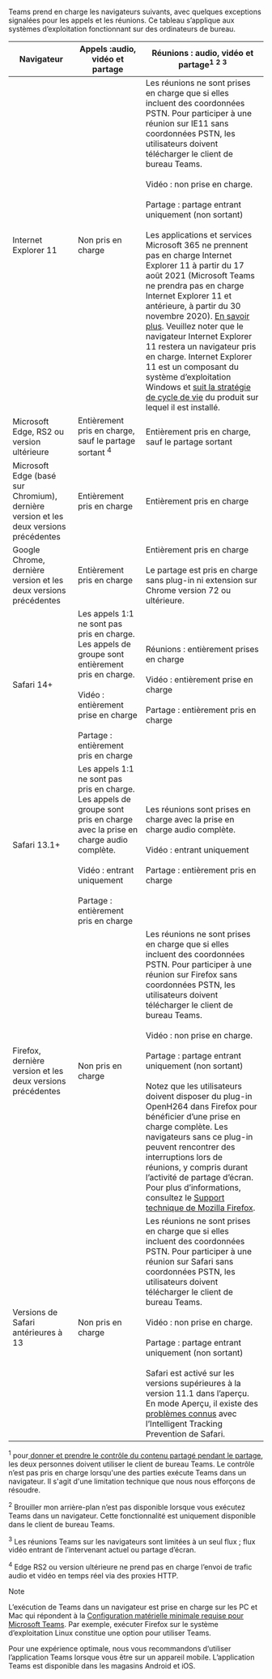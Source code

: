 Teams prend en charge les navigateurs suivants, avec quelques exceptions signalées pour les appels et les réunions. Ce tableau s’applique aux systèmes d’exploitation fonctionnant sur des ordinateurs de bureau. 


|Navigateur  |Appels :audio, vidéo et partage  |Réunions : audio, vidéo et partage<sup>1</sup> <sup>2</sup> <sup>3</sup>  |
|---------|---------|---------|
|Internet Explorer 11     |Non pris en charge         |Les réunions ne sont prises en charge que si elles incluent des coordonnées PSTN. Pour participer à une réunion sur IE11 sans coordonnées PSTN, les utilisateurs doivent télécharger le client de bureau Teams.<br><br>Vidéo : non prise en charge.<br><br>Partage : partage entrant uniquement (non sortant)  <br><br> Les applications et services Microsoft 365 ne prennent pas en charge Internet Explorer 11 à partir du 17 août 2021 (Microsoft Teams ne prendra pas en charge Internet Explorer 11 et antérieure, à partir du 30 novembre 2020). [En savoir plus](https://www.microsoft.com/edge/business). Veuillez noter que le navigateur Internet Explorer 11 restera un navigateur pris en charge. Internet Explorer 11 est un composant du système d’exploitation Windows et [suit la stratégie de cycle de vie](/lifecycle/faq/internet-explorer-microsoft-edge) du produit sur lequel il est installé.    |
|Microsoft Edge, RS2 ou version ultérieure     |Entièrement pris en charge, sauf le partage sortant <sup>4</sup>         |Entièrement pris en charge, sauf le partage sortant         |
|Microsoft Edge (basé sur Chromium), dernière version et les deux versions précédentes     | Entièrement pris en charge    |Entièrement pris en charge         |
|Google Chrome, dernière version et les deux versions précédentes       |Entièrement pris en charge |Entièrement pris en charge <br> <br>Le partage est pris en charge sans plug-in ni extension sur Chrome version 72 ou ultérieure.       |
|Safari 14+     |Les appels 1:1 ne sont pas pris en charge. Les appels de groupe sont entièrement pris en charge.<br><br>Vidéo : entièrement prise en charge<br><br>Partage : entièrement pris en charge         |Réunions : entièrement prises en charge<br><br>Vidéo : entièrement prise en charge<br><br>Partage : entièrement pris en charge     |
|Safari 13.1+     |Les appels 1:1 ne sont pas pris en charge. Les appels de groupe sont pris en charge avec la prise en charge audio complète.<br><br>Vidéo : entrant uniquement<br><br>Partage : entièrement pris en charge         |Les réunions sont prises en charge avec la prise en charge audio complète.<br><br>Vidéo : entrant uniquement<br><br>Partage : entièrement pris en charge     |
|Firefox, dernière version et les deux versions précédentes     |Non pris en charge         |Les réunions ne sont prises en charge que si elles incluent des coordonnées PSTN. Pour participer à une réunion sur Firefox sans coordonnées PSTN, les utilisateurs doivent télécharger le client de bureau Teams.<br><br>Vidéo : non prise en charge.<br><br>Partage : partage entrant uniquement (non sortant)<br><br>Notez que les utilisateurs doivent disposer du plug-in OpenH264 dans Firefox pour bénéficier d’une prise en charge complète. Les navigateurs sans ce plug-in peuvent rencontrer des interruptions lors de réunions, y compris durant l’activité de partage d’écran. Pour plus d’informations, consultez le [Support technique de Mozilla Firefox](https://support.mozilla.org/kb/open-h264-plugin-firefox).      |
|Versions de Safari antérieures à 13     | Non pris en charge        |Les réunions ne sont prises en charge que si elles incluent des coordonnées PSTN. Pour participer à une réunion sur Safari sans coordonnées PSTN, les utilisateurs doivent télécharger le client de bureau Teams.<br><br>Vidéo : non prise en charge.<br><br>Partage : partage entrant uniquement (non sortant)<br><br>Safari est activé sur les versions supérieures à la version 11.1 dans l’aperçu. En mode Aperçu, il existe des [problèmes connus](https://support.office.com/article/safari-browser-support-1aac0a7c-35a8-42c1-a7df-f674afe234df) avec l’Intelligent Tracking Prevention de Safari.      |

<sup>1</sup> pour[ donner et prendre le contrôle du contenu partagé pendant le partage](../meeting-policies-content-sharing.md#allow-a-participant-to-give-or-request-control), les deux personnes doivent utiliser le client de bureau Teams. Le contrôle n’est pas pris en charge lorsqu'une des parties exécute Teams dans un navigateur. Il s'agit d'une limitation technique que nous nous efforçons de résoudre.

<sup>2</sup> Brouiller mon arrière-plan n’est pas disponible lorsque vous exécutez Teams dans un navigateur. Cette fonctionnalité est uniquement disponible dans le client de bureau Teams.

<sup>3</sup> Les réunions Teams sur les navigateurs sont limitées à un seul flux ; flux vidéo entrant de l’intervenant actuel ou partage d’écran.

<sup>4</sup> Edge RS2 ou version ultérieure ne prend pas en charge l’envoi de trafic audio et vidéo en temps réel via des proxies HTTP.

> [!NOTE]
> L’exécution de Teams dans un navigateur est prise en charge sur les PC et Mac qui répondent à la [Configuration matérielle minimale requise pour Microsoft Teams](../hardware-requirements-for-the-teams-app.md). Par exemple, exécuter Firefox sur le système d’exploitation Linux constitue une option pour utiliser Teams.
>
> Pour une expérience optimale, nous vous recommandons d’utiliser l’application Teams lorsque vous être sur un appareil mobile. L’application Teams est disponible dans les magasins Android et iOS.
